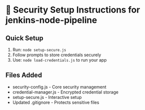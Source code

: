 # 🔐 Security Setup Instructions for jenkins-node-pipeline

## Quick Setup
1. Run: `node setup-secure.js`
2. Follow prompts to store credentials securely
3. Use: `node load-credentials.js` to run your app

## Files Added
- security-config.js - Core security management
- credential-manager.js - Encrypted credential storage
- setup-secure.js - Interactive setup
- Updated .gitignore - Protects sensitive files

